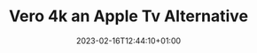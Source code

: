 ---
title: "Vero 4k an Apple Tv Alternative"
date: 2023-02-16T12:44:10+01:00
description:
draft: true
tags: []
---